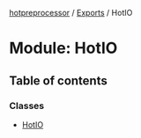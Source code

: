 [hotpreprocessor](../README.md) / [Exports](../modules.md) / HotIO

# Module: HotIO

## Table of contents

### Classes

- [HotIO](../classes/hotio.hotio-1.md)
